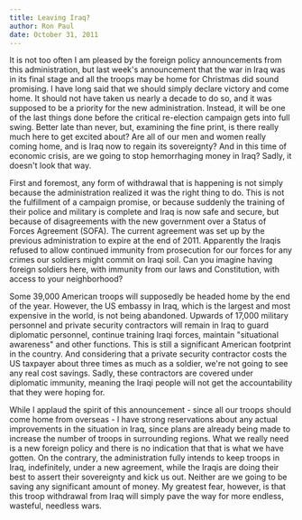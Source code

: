 ```yaml
---
title: Leaving Iraq?
author: Ron Paul
date: October 31, 2011
---
```


It is not too often I am pleased by the foreign policy announcements
from this administration, but last week's announcement that the war in
Iraq was in its final stage and all the troops may be home for
Christmas did sound promising. I have long said that we should simply
declare victory and come home. It should not have taken us nearly a
decade to do so, and it was supposed to be a priority for the new
administration. Instead, it will be one of the last things done before
the critical re-election campaign gets into full swing. Better late
than never, but, examining the fine print, is there really much here to
get excited about? Are all of our men and women really coming home, and
is Iraq now to regain its sovereignty? And in this time of economic
crisis, are we going to stop hemorrhaging money in Iraq? Sadly, it
doesn't look that way.

First and foremost, any form of withdrawal that is happening is not
simply because the administration realized it was the right thing to
do.  This is not the fulfillment of a campaign promise, or because
suddenly the training of their police and military is complete and Iraq
is now safe and secure, but because of disagreements with the new
government over a Status of Forces Agreement (SOFA).  The current
agreement was set up by the previous administration to expire at the end
of 2011.  Apparently the Iraqis refused to allow continued immunity from
prosecution for our forces for any crimes our soldiers might commit on
Iraqi soil.  Can you imagine having foreign soldiers here, with immunity
from our laws and Constitution, with access to your neighborhood?

Some 39,000 American troops will supposedly be headed home by the end of
the year.  However, the US embassy in Iraq, which is the largest and
most expensive in the world, is not being abandoned.  Upwards of 17,000
military personnel and private security contractors will remain in Iraq
to guard diplomatic personnel, continue training Iraqi forces, maintain
"situational awareness" and other functions.  This is still a
significant American footprint in the country.  And considering that a
private security contractor costs the US taxpayer about three times as
much as a soldier, we're not going to see any real cost savings.  Sadly,
these contractors are covered under diplomatic immunity, meaning the
Iraqi people will not get the accountability that they were hoping for.

While I applaud the spirit of this announcement - since all our troops
should come home from overseas -  I have strong reservations about any
actual improvements in the situation in Iraq, since plans are already
being made to increase the number of troops in surrounding
regions.  What we really need is a new foreign policy and there is no
indication that that is what we have gotten.  On the contrary, the
administration fully intends to keep troops in Iraq, indefinitely, under
a new agreement, while the Iraqis are doing their best to assert their
sovereignty and kick us out.  Neither are we going to be saving any
significant amount of money.  My greatest fear, however, is that this
troop withdrawal from Iraq will simply pave the way for more endless,
wasteful, needless wars.
